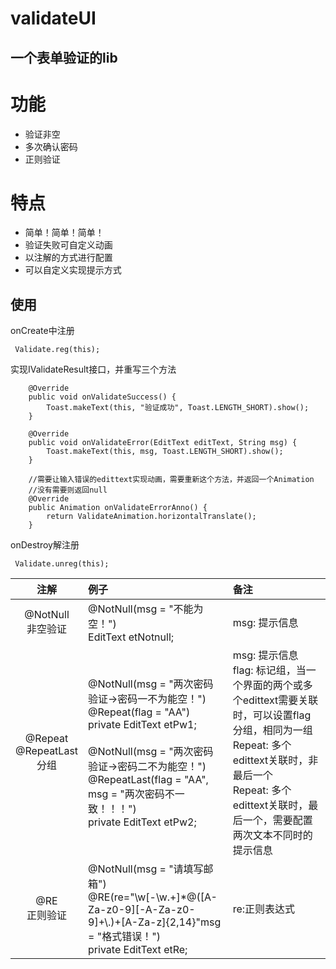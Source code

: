 # validateUI
## 一个表单验证的lib

# **功能**
* 验证非空
* 多次确认密码
* 正则验证

# 特点
* 简单！简单！简单！
* 验证失败可自定义动画
* 以注解的方式进行配置
* 可以自定义实现提示方式

## 使用
onCreate中注册
```
 Validate.reg(this);
```

实现IValidateResult接口，并重写三个方法
```
    @Override
    public void onValidateSuccess() {
        Toast.makeText(this, "验证成功", Toast.LENGTH_SHORT).show();
    }

    @Override
    public void onValidateError(EditText editText, String msg) {
        Toast.makeText(this, msg, Toast.LENGTH_SHORT).show();
    }

    //需要让输入错误的edittext实现动画，需要重新这个方法，并返回一个Animation
    //没有需要则返回null
    @Override
    public Animation onValidateErrorAnno() {
        return ValidateAnimation.horizontalTranslate();
    }
```

onDestroy解注册
```
 Validate.unreg(this);
```
| 注解 |例子|备注|
|:--:|:--|:--|
|@NotNull<br>非空验证|@NotNull(msg = "不能为空！")<br>EditText etNotnull;|msg: 提示信息|
|@Repeat<br>@RepeatLast<br>分组|@NotNull(msg = "两次密码验证->密码一不为能空！")<br>@Repeat(flag = "AA")<br>private EditText etPw1;<br><br>@NotNull(msg = "两次密码验证->密码二不为能空！")<br>@RepeatLast(flag = "AA", msg = "两次密码不一致！！！")<br>private EditText etPw2;|msg: 提示信息<br>flag: 标记组，当一个界面的两个或多个edittext需要关联时，可以设置flag分组，相同为一组<br>Repeat: 多个edittext关联时，非最后一个<br>Repeat: 多个edittext关联时，最后一个，需要配置两次文本不同时的提示信息|
|@RE<br>正则验证| @NotNull(msg = "请填写邮箱")<br>@RE(re="\\w[-\\w.+]*@([A-Za-z0-9][-A-Za-z0-9]+\\.)+[A-Za-z]{2,14}"msg = "格式错误！")<br>private EditText etRe;|re:正则表达式|
